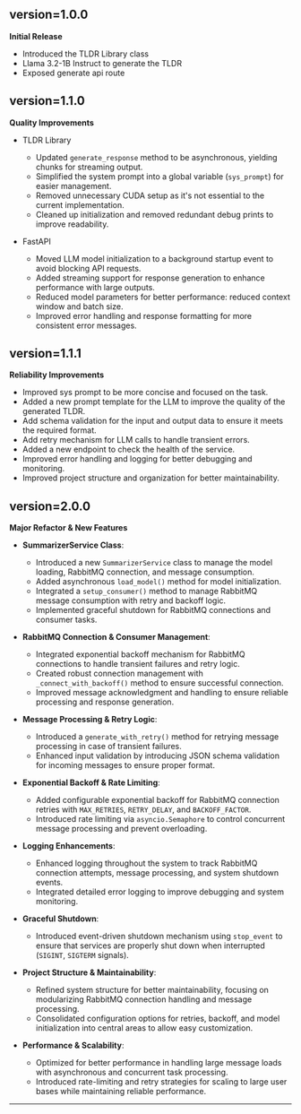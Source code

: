 ## version=1.0.0

**Initial Release**

- Introduced the TLDR Library class
- Llama 3.2-1B Instruct to generate the TLDR
- Exposed generate api route

## version=1.1.0

**Quality Improvements**

- TLDR Library

  - Updated `generate_response` method to be asynchronous, yielding chunks for streaming output.
  - Simplified the system prompt into a global variable (`sys_prompt`) for easier management.
  - Removed unnecessary CUDA setup as it's not essential to the current implementation.
  - Cleaned up initialization and removed redundant debug prints to improve readability.

- FastAPI

  - Moved LLM model initialization to a background startup event to avoid blocking API requests.
  - Added streaming support for response generation to enhance performance with large outputs.
  - Reduced model parameters for better performance: reduced context window and batch size.
  - Improved error handling and response formatting for more consistent error messages.

## version=1.1.1

**Reliability Improvements**

- Improved sys prompt to be more concise and focused on the task.
- Added a new prompt template for the LLM to improve the quality of the generated TLDR.
- Add schema validation for the input and output data to ensure it meets the required format.
- Add retry mechanism for LLM calls to handle transient errors.
- Added a new endpoint to check the health of the service.
- Improved error handling and logging for better debugging and monitoring.
- Improved project structure and organization for better maintainability.

## **version=2.0.0**

**Major Refactor & New Features**

- **SummarizerService Class**:

  - Introduced a new `SummarizerService` class to manage the model loading, RabbitMQ connection, and message consumption.
  - Added asynchronous `load_model()` method for model initialization.
  - Integrated a `setup_consumer()` method to manage RabbitMQ message consumption with retry and backoff logic.
  - Implemented graceful shutdown for RabbitMQ connections and consumer tasks.

- **RabbitMQ Connection & Consumer Management**:

  - Integrated exponential backoff mechanism for RabbitMQ connections to handle transient failures and retry logic.
  - Created robust connection management with `_connect_with_backoff()` method to ensure successful connection.
  - Improved message acknowledgment and handling to ensure reliable processing and response generation.

- **Message Processing & Retry Logic**:

  - Introduced a `generate_with_retry()` method for retrying message processing in case of transient failures.
  - Enhanced input validation by introducing JSON schema validation for incoming messages to ensure proper format.

- **Exponential Backoff & Rate Limiting**:

  - Added configurable exponential backoff for RabbitMQ connection retries with `MAX_RETRIES`, `RETRY_DELAY`, and `BACKOFF_FACTOR`.
  - Introduced rate limiting via `asyncio.Semaphore` to control concurrent message processing and prevent overloading.

- **Logging Enhancements**:

  - Enhanced logging throughout the system to track RabbitMQ connection attempts, message processing, and system shutdown events.
  - Integrated detailed error logging to improve debugging and system monitoring.

- **Graceful Shutdown**:

  - Introduced event-driven shutdown mechanism using `stop_event` to ensure that services are properly shut down when interrupted (`SIGINT`, `SIGTERM` signals).

- **Project Structure & Maintainability**:

  - Refined system structure for better maintainability, focusing on modularizing RabbitMQ connection handling and message processing.
  - Consolidated configuration options for retries, backoff, and model initialization into central areas to allow easy customization.

- **Performance & Scalability**:
  - Optimized for better performance in handling large message loads with asynchronous and concurrent task processing.
  - Introduced rate-limiting and retry strategies for scaling to large user bases while maintaining reliable performance.

---
